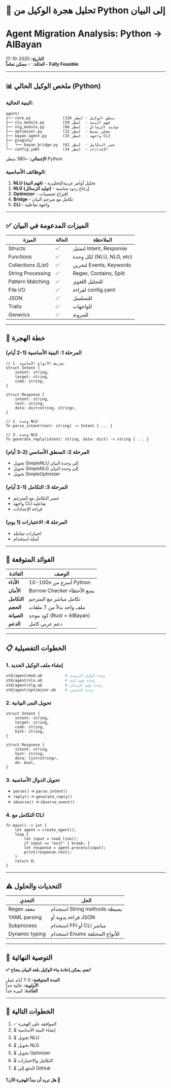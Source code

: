 # 🤖 تحليل هجرة الوكيل من Python إلى البيان
# Agent Migration Analysis: Python → AlBayan

**التاريخ:** 2025-10-17  
**الحالة:** ✅ **ممكن تماماً - Fully Feasible**

---

## 📊 ملخص الوكيل الحالي (Python)

### البنية الحالية:
```
agent/
├── core.py              (126 سطر) - منسّق الوكيل
├── nlu_module.py        (59 سطر)  - فهم النية
├── nlg_module.py        (64 سطر)  - توليد الرسائل
├── optimizer.py         (22 سطر)  - محسّن بسيط
├── bayan_agent.py       (33 سطر)  - واجهة CLI
├── plugins/
│   └── bayan_bridge.py  (61 سطر)  - جسر التكامل
└── config.yaml          (14 سطر)  - الإعدادات
```

**الإجمالي:** ~380 سطر Python

### الوظائف الأساسية:
1. **NLU (فهم النية)** - تحليل أوامر عربية/إنجليزية
2. **NLG (توليد الرسائل)** - إرجاع ردود مناسبة
3. **Optimizer** - اقتراح تحسينات
4. **Bridge** - تكامل مع مترجم البيان
5. **CLI** - واجهة تفاعلية

---

## ✅ الميزات المدعومة في البيان

| الميزة | الحالة | الملاحظة |
|--------|--------|---------|
| Structs | ✅ | لتمثيل Intent, Response |
| Functions | ✅ | لكل وحدة (NLU, NLG, etc) |
| Collections (List) | ✅ | لتخزين Events, Keywords |
| String Processing | ✅ | Regex, Contains, Split |
| Pattern Matching | ✅ | للتحليل اللغوي |
| File I/O | ✅ | لقراءة config.yaml |
| JSON | ✅ | للتسلسل |
| Traits | ✅ | للواجهات |
| Generics | ✅ | للمرونة |

---

## 🔄 خطة الهجرة

### المرحلة 1: البنية الأساسية (1-2 أيام)
```albayan
// 1. تعريف الأنواع الأساسية
struct Intent {
    intent: string,
    target: string,
    code: string,
}

struct Response {
    intent: string,
    text: string,
    data: dict<string, string>,
}

// 2. وحدة NLU
fn parse_intent(text: string) -> Intent { ... }

// 3. وحدة NLG
fn generate_reply(intent: string, data: dict) -> string { ... }
```

### المرحلة 2: المنطق الأساسي (2-3 أيام)
- تحويل SimpleNLU إلى وحدة البيان
- تحويل SimpleNLG إلى وحدة البيان
- تحويل SimpleOptimizer

### المرحلة 3: التكامل (1-2 أيام)
- جسر التكامل مع المترجم
- واجهة CLI تفاعلية
- قراءة الإعدادات

### المرحلة 4: الاختبارات (1 يوم)
- اختبارات شاملة
- أمثلة استخدام

---

## 🎯 الفوائد المتوقعة

| الفائدة | الوصف |
|--------|-------|
| **الأداء** | 10-100x أسرع من Python |
| **الأمان** | Borrow Checker يمنع الأخطاء |
| **التكامل** | تكامل مباشر مع المترجم |
| **الحجم** | ملف واحد بدلاً من 7 ملفات |
| **الصيانة** | كود موحد (Rust + AlBayan) |
| **الدعم** | دعم عربي كامل |

---

## 📋 الخطوات التفصيلية

### 1. إنشاء ملف الوكيل الجديد
```bash
std/agent/mod.ab          # وحدة الوكيل الرئيسية
std/agent/nlu.ab          # وحدة فهم النية
std/agent/nlg.ab          # وحدة توليد الرسائل
std/agent/optimizer.ab    # وحدة التحسين
```

### 2. تحويل البنى البيانية
```albayan
struct Intent {
    intent: string,
    target: string,
    code: string,
    hint: string,
}

struct Response {
    intent: string,
    text: string,
    data: list<string>,
    ok: bool,
}
```

### 3. تحويل الدوال الأساسية
- `parse()` → `parse_intent()`
- `reply()` → `generate_reply()`
- `observe()` → `observe_event()`

### 4. التكامل مع CLI
```albayan
fn main() -> int {
    let agent = create_agent();
    loop {
        let input = read_line();
        if input == "exit" { break; }
        let response = agent.process(input);
        print(response.text);
    }
    return 0;
}
```

---

## ⚠️ التحديات والحلول

| التحدي | الحل |
|--------|------|
| Regex معقد | استخدام String methods بسيطة |
| YAML parsing | قراءة يدوية أو JSON |
| Subprocess | استخدام FFI أو CLI مباشر |
| Dynamic typing | استخدام Enums للأنواع المختلفة |

---

## 🚀 التوصية النهائية

**✅ نعم، يمكن إعادة بناء الوكيل بلغة البيان بنجاح!**

**المدة المتوقعة:** 5-7 أيام عمل  
**الأولوية:** عالية جداً  
**الفائدة:** كبيرة جداً

---

## 📝 الخطوات التالية

1. ✅ الموافقة على الهجرة
2. ⏳ إنشاء البنية الأساسية
3. ⏳ تحويل NLU
4. ⏳ تحويل NLG
5. ⏳ تحويل Optimizer
6. ⏳ التكامل والاختبارات
7. ⏳ الدفع إلى GitHub

**هل تريد أن نبدأ الهجرة الآن؟ 🚀**

